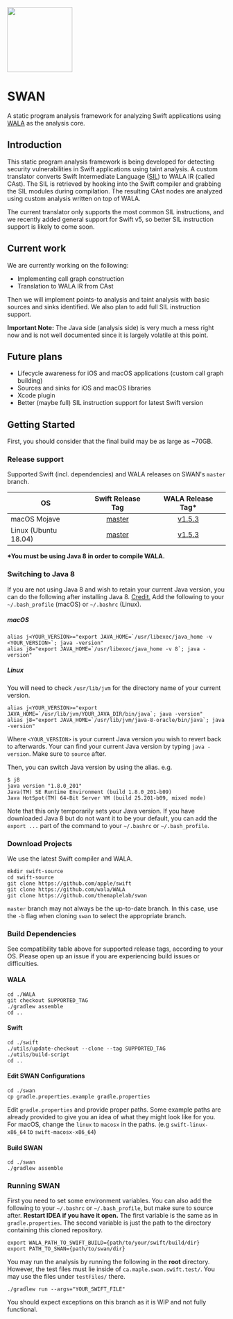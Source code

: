 
<img src="https://karimali.ca/resources/images/projects/swan.png" width="150">

# SWAN
A static program analysis framework for analyzing Swift applications using [WALA](https://github.com/wala/WALA) as the analysis core. 

## Introduction

This static program analysis framework is being developed for detecting security vulnerabilities in Swift applications using taint analysis. A custom translator converts Swift Intermediate Language ([SIL](https://github.com/apple/swift/blob/master/docs/SIL.rst)) to WALA IR (called CAst). The SIL is retrieved by hooking into the Swift compiler and grabbing the SIL modules during compilation. The resulting CAst nodes are analyzed using custom analysis written on top of WALA.

The current translator only supports the most common SIL instructions, and we recently added general support for Swift v5, so better SIL instruction support is likely to come soon.

## Current work
We are currently working on the following:
- Implementing call graph construction
- Translation to WALA IR from CAst

Then we will implement points-to analysis and taint analysis with basic sources and sinks identified. We also plan to add full SIL instruction support.

**Important Note:** The Java side (analysis side) is very much a mess right now and is not well documented since it is largely volatile at this point.

## Future plans
- Lifecycle awareness for iOS and macOS applications (custom call graph building)
- Sources and sinks for iOS and macOS libraries
- Xcode plugin
- Better (maybe full) SIL instruction support for latest Swift version

## Getting Started

First, you should consider that the final build may be as large as ~70GB.

### Release support
Supported Swift (incl. dependencies) and WALA releases on SWAN's `master` branch.


| OS | Swift Release Tag | WALA Release Tag* | 
| -----------|:-------:|:-----:|
| macOS Mojave | [master](https://github.com/apple/swift/tree/master) | [v1.5.3](https://github.com/wala/WALA/releases/tag/v1.5.3) |
| Linux (Ubuntu 18.04) | [master](https://github.com/apple/swift/tree/master) | [v1.5.3](https://github.com/wala/WALA/releases/tag/v1.5.3) |

**\*You must be using Java 8 in order to compile WALA.**

### Switching to Java 8

If you are not using Java 8 and wish to retain your current Java version, you can do the following after installing Java 8. [Credit.](https://stackoverflow.com/a/40754792)
Add the following to your `~/.bash_profile` (macOS) or `~/.bashrc` (Linux).
##### macOS
```
alias j<YOUR_VERSION>="export JAVA_HOME=`/usr/libexec/java_home -v <YOUR_VERSION>`; java -version"
alias j8="export JAVA_HOME=`/usr/libexec/java_home -v 8`; java -version"
```
##### Linux
You will need to check `/usr/lib/jvm` for the directory name of your current version. 
```
alias j<YOUR_VERSION>="export JAVA_HOME=`/usr/lib/jvm/YOUR_JAVA_DIR/bin/java`; java -version"
alias j8="export JAVA_HOME=`/usr/lib/jvm/java-8-oracle/bin/java`; java -version"
```
Where `<YOUR_VERSION>` is your current Java version you wish to revert back to afterwards. Your can find your current Java version by typing `java -version`. Make sure to `source` after.

Then, you can switch Java version by using the alias. e.g.
```
$ j8
java version "1.8.0_201"
Java(TM) SE Runtime Environment (build 1.8.0_201-b09)
Java HotSpot(TM) 64-Bit Server VM (build 25.201-b09, mixed mode)
```

Note that this only temporarily sets your Java version. If you have downloaded Java 8 but do not want it to be your default, you can add the `export ...` part of the command to your `~/.bashrc` or `~/.bash_profile`.

### Download Projects

We use the latest Swift compiler and WALA.
```
mkdir swift-source
cd swift-source
git clone https://github.com/apple/swift
git clone https://github.com/wala/WALA
git clone https://github.com/themaplelab/swan
```
`master` branch may not always be the up-to-date branch. In this case, use the `-b` flag when cloning `swan` to select the appropriate branch.

### Build Dependencies
See compatibility table above for supported release tags, according to your OS. Please open up an issue if you are experiencing build issues or difficulties.

#### WALA

```
cd ./WALA
git checkout SUPPORTED_TAG
./gradlew assemble
cd ..
```

#### Swift

```
cd ./swift
./utils/update-checkout --clone --tag SUPPORTED_TAG
./utils/build-script 
cd ..
```

#### Edit SWAN Configurations

```
cd ./swan
cp gradle.properties.example gradle.properties
```

Edit `gradle.properties` and provide proper paths. Some example paths are already provided to give you an idea of what they might look like for you. For macOS, change the `linux` to `macosx` in the paths. (e.g `swift-linux-x86_64` to `swift-macosx-x86_64`)


#### Build SWAN

```
cd ./swan
./gradlew assemble
```

### Running SWAN

First you need to set some environment variables. You can also add the following to your `~/.bashrc` or `~/.bash_profile`, but make sure to source after. **Restart IDEA if you have it open.** The first variable is the same as in `gradle.properties`. The second variable is just the path to the directory containing this cloned repository.

```
export WALA_PATH_TO_SWIFT_BUILD={path/to/your/swift/build/dir}
export PATH_TO_SWAN={path/to/swan/dir}
```

You may run the analysis by running the following in the **root** directory. However, the test files must lie inside of `ca.maple.swan.swift.test/`. You may use the files under `testFiles/` there.
```
./gradlew run --args="YOUR_SWIFT_FILE"
```

You should expect exceptions on this branch as it is WIP and not fully functional.
